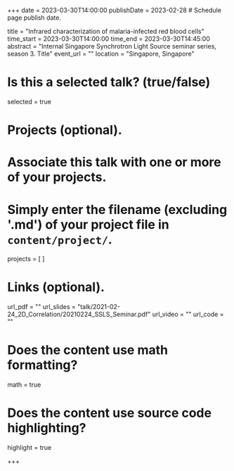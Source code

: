 +++
date = 2023-03-30T14:00:00 
publishDate = 2023-02-28 # Schedule page publish date.

title = "Infrared characterization of malaria-infected red blood cells"
time_start = 2023-03-30T14:00:00
time_end = 2023-03-30T14:45:00
abstract = "Internal Singapore Synchrotron Light Source seminar series, season 3. Title"
event_url = ""
location = "Singapore, Singapore"

# Is this a selected talk? (true/false)
selected = true



# Projects (optional).
#   Associate this talk with one or more of your projects.
#   Simply enter the filename (excluding '.md') of your project file in `content/project/`.
projects = [ ]

# Links (optional).
url_pdf = ""
url_slides = "talk/2021-02-24_2D_Correlation/20210224_SSLS_Seminar.pdf"
url_video = ""
url_code = ""

# Does the content use math formatting?
math = true

# Does the content use source code highlighting?
highlight = true

+++


